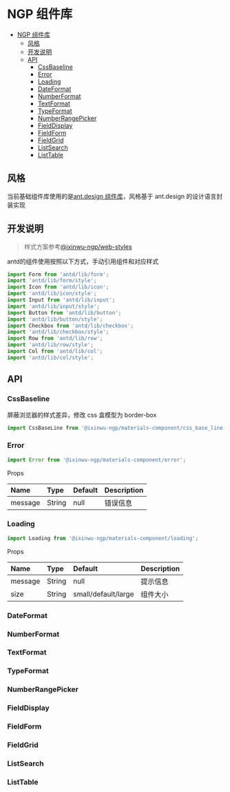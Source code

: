 # NGP 组件库

<!-- TOC -->

- [NGP 组件库](#ngp-组件库)
  - [风格](#风格)
  - [开发说明](#开发说明)
  - [API](#api)
    - [CssBaseline](#cssbaseline)
    - [Error](#error)
    - [Loading](#loading)
    - [DateFormat](#dateformat)
    - [NumberFormat](#numberformat)
    - [TextFormat](#textformat)
    - [TypeFormat](#typeformat)
    - [NumberRangePicker](#numberrangepicker)
    - [FieldDisplay](#fielddisplay)
    - [FieldForm](#fieldform)
    - [FieldGrid](#fieldgrid)
    - [ListSearch](#listsearch)
    - [ListTable](#listtable)

<!-- /TOC -->

## 风格

当前基础组件库使用的是[ant.design 组件库](https://ant.design/docs/react/introduce-cn)，风格基于 ant.design 的设计语言封装实现

## 开发说明

> 样式方案参考[@ixinwu-ngp/web-styles](../web-styles/README.md)

antd的组件使用按照以下方式，手动引用组件和对应样式

```js
import Form from 'antd/lib/form';
import 'antd/lib/form/style';
import Icon from 'antd/lib/icon';
import 'antd/lib/icon/style';
import Input from 'antd/lib/input';
import 'antd/lib/input/style';
import Button from 'antd/lib/button';
import 'antd/lib/button/style';
import Checkbox from 'antd/lib/checkbox';
import 'antd/lib/checkbox/style';
import Row from 'antd/lib/row';
import 'antd/lib/row/style';
import Col from 'antd/lib/col';
import 'antd/lib/col/style';
```

## API

### CssBaseline

屏蔽浏览器的样式差异，修改 css 盒模型为 border-box

```js
import CssBaseLine from '@ixinwu-ngp/materials-component/css_base_line';
```

### Error

```js
import Error from '@ixinwu-ngp/materials-component/error';
```

Props

| Name    | Type   | Default | Description |
| :------ | :----- | :------ | :---------- |
| message | String | null    | 错误信息    |

### Loading

```js
import Loading from '@ixinwu-ngp/materials-component/loading';
```

Props

| Name    | Type   | Default             | Description |
| :------ | :----- | :------------------ | :---------- |
| message | String | null                | 提示信息    |
| size    | String | small/default/large | 组件大小    |

### DateFormat

### NumberFormat

### TextFormat

### TypeFormat

### NumberRangePicker

### FieldDisplay

### FieldForm

### FieldGrid

### ListSearch

### ListTable
